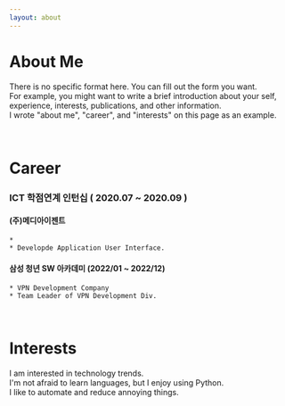 ```yaml
---
layout: about 
---
```


# About Me
There is no specific format here. You can fill out the form you want.  
For example, you might want to write a brief introduction about your self, experience, interests, publications, and other information.  
I wrote "about me", "career", and "interests" on this page as an example.  

<br/>

# Career
### ICT 학점연계 인턴십 ( 2020.07 ~ 2020.09 )
  #### (주)메디아이젠트
    * 
    * Developde Application User Interface.
  #### 삼성 청년 SW 아카데미 (2022/01 ~ 2022/12)
    * VPN Development Company
    * Team Leader of VPN Development Div.

<br/>

# Interests
I am interested in technology trends.  
I'm not afraid to learn languages, but I enjoy using Python.  
I like to automate and reduce annoying things.  
